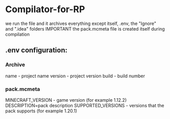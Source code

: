 # Compilator-for-RP

we run the file and it archives everything except itself, .env, the "Ignore" and ".idea" folders
IMPORTANT the pack.mcmeta file is created itself during compilation

## .env configuration:
### Archive

name - project name
version - project version
build - build number

### pack.mcmeta
MINECRAFT_VERSION - game version (for example 1.12.2)
DESCRIPTION=pack description
SUPPORTED_VERSIONS - versions that the pack supports (for example 1.20.1)
